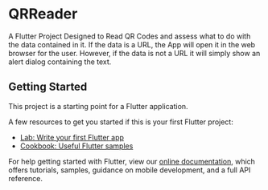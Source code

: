 # QRReader

A Flutter Project Designed to Read QR Codes and assess what to do with the data contained in it.
If the data is a URL, the App will open it in the web browser for the user. However, if the data is not a URL it will simply show an alert dialog containing the text.

## Getting Started

This project is a starting point for a Flutter application.

A few resources to get you started if this is your first Flutter project:

- [Lab: Write your first Flutter app](https://flutter.dev/docs/get-started/codelab)
- [Cookbook: Useful Flutter samples](https://flutter.dev/docs/cookbook)

For help getting started with Flutter, view our
[online documentation](https://flutter.dev/docs), which offers tutorials,
samples, guidance on mobile development, and a full API reference.
